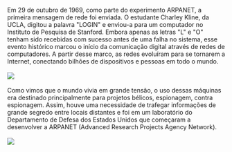 Em 29 de outubro de 1969, como parte do experimento ARPANET, a primeira mensagem de rede foi enviada. O estudante Charley Kline, da UCLA, digitou a palavra "LOGIN" e enviou-a para um computador no Instituto de Pesquisa de Stanford. Embora apenas as letras "L" e "O" tenham sido recebidas com sucesso antes de uma falha no sistema, esse evento histórico marcou o início da comunicação digital através de redes de computadores. A partir desse marco, as redes evoluíram para se tornarem a Internet, conectando bilhões de dispositivos e pessoas em todo o mundo.
<br>
<br>
<img src="https://tse2.mm.bing.net/th?id=OIP.7Yr041W87GmwLi95DlH7YwHaC9&pid=Api&P=0&h=180"><!--A primeira mensagem enviada pela internet foi um "LO"-->
<br>
<br>
Como vimos que o mundo vivia em grande
tensão, o uso dessas máquinas era destinado
principalmente para projetos bélicos,
espionagem, contra espionagem. Assim, houve
uma necessidade de trafegar informações de
grande segredo entre locais distantes e foi em
um laboratório do Departamento de Defesa dos
Estados Unidos que começaram a desenvolver
a ARPANET (Advanced Research Projects
Agency Network).
<br>
<br>
<img src="https://s3.amazonaws.com/s3.timetoast.com/public/uploads/photos/11718879/arpanet-5.jpg"><!--Sua criação teve origem no contexto da Guerra Fria, quando havia uma grande tensão geopolítica entre os Estados Unidos e a União Soviética. Nesse período, o uso de computadores era predominantemente voltado para fins militares, projetos bélicos, espionagem e contraespionagem. A ARPANET foi desenvolvida como uma solução para a necessidade de transmitir informações altamente secretas e estratégicas entre diferentes pontos geográficos.-->